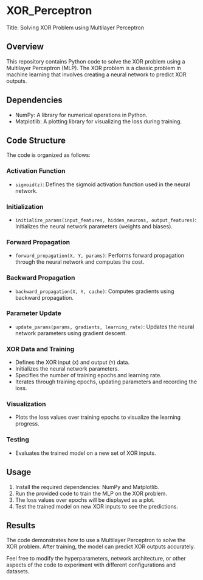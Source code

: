 # XOR_Perceptron
Title: Solving XOR Problem using Multilayer Perceptron

## Overview
This repository contains Python code to solve the XOR problem using a Multilayer Perceptron (MLP). The XOR problem is a classic problem in machine learning that involves creating a neural network to predict XOR outputs.

## Dependencies
- NumPy: A library for numerical operations in Python.
- Matplotlib: A plotting library for visualizing the loss during training.

## Code Structure
The code is organized as follows:

### Activation Function
- `sigmoid(z)`: Defines the sigmoid activation function used in the neural network.

### Initialization
- `initialize_params(input_features, hidden_neurons, output_features)`: Initializes the neural network parameters (weights and biases).

### Forward Propagation
- `forward_propagation(X, Y, params)`: Performs forward propagation through the neural network and computes the cost.

### Backward Propagation
- `backward_propagation(X, Y, cache)`: Computes gradients using backward propagation.

### Parameter Update
- `update_params(params, gradients, learning_rate)`: Updates the neural network parameters using gradient descent.

### XOR Data and Training
- Defines the XOR input (`X`) and output (`Y`) data.
- Initializes the neural network parameters.
- Specifies the number of training epochs and learning rate.
- Iterates through training epochs, updating parameters and recording the loss.

### Visualization
- Plots the loss values over training epochs to visualize the learning progress.

### Testing
- Evaluates the trained model on a new set of XOR inputs.

## Usage
1. Install the required dependencies: NumPy and Matplotlib.
2. Run the provided code to train the MLP on the XOR problem.
3. The loss values over epochs will be displayed as a plot.
4. Test the trained model on new XOR inputs to see the predictions.

## Results
The code demonstrates how to use a Multilayer Perceptron to solve the XOR problem. After training, the model can predict XOR outputs accurately.

Feel free to modify the hyperparameters, network architecture, or other aspects of the code to experiment with different configurations and datasets.

